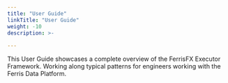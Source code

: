 ```yaml
---
title: "User Guide"
linkTitle: "User Guide"
weight: -10
description: >-
  
---
```




This User Guide showcases a complete overview of the FerrisFX Executor Framework. Working along typical patterns for engineers working with the Ferris Data Platform.   
